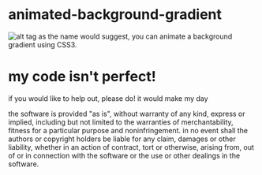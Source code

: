 # animated-background-gradient
![alt tag](http://i.imgur.com/yhkAAwc.gif)
as the name would suggest, you can animate a background gradient using CSS3.
# my code isn't perfect!
if you would like to help out, please do! it would make my day

the software is provided "as is", without warranty of any kind, express or implied, including but not limited to the warranties of merchantability, fitness for a particular purpose and noninfringement. in no event shall the authors or copyright holders be liable for any claim, damages or other liability, whether in an action of contract, tort or otherwise, arising from, out of or in connection with the software or the use or other dealings in the software.

